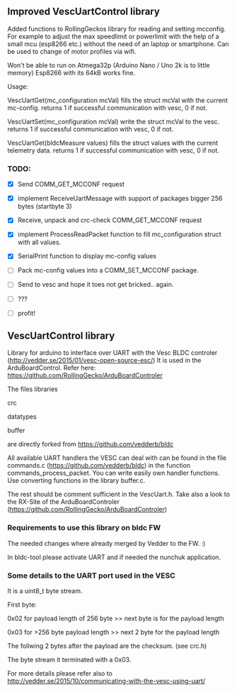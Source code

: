 ## Improved VescUartControl library

Added functions to RollingGeckos library 
for reading and setting mcconfig. 
For example to adjust the max speedlimit or powerlimit 
with the help of a small mcu (esp8266 etc.) without the need of 
an laptop or smartphone. 
Can be used to change of motor profiles via wifi.

Won't be able to run on Atmega32p (Arduino Nano / Uno 2k is to little memory) 
Esp8266 with its 64kB works fine. 

Usage: 

VescUartGet(mc_configuration mcVal) fills the struct mcVal with the 
current mc-config. returns 1 if successful communication with vesc, 0 if not.

VescUartSet(mc_configuration mcVal) write the struct mcVal to the vesc. 
returns 1 if successful communication with vesc, 0 if not.

VescUartGet(bldcMeasure values) fills the struct values with the 
current telemetry data. returns 1 if successful communication with vesc, 0 if not.

### TODO:
- [x] Send COMM_GET_MCCONF request
- [x] implement ReceiveUartMessage with support of packages bigger 256 bytes (startbyte 3)
- [x] Receive, unpack and crc-check COMM_GET_MCCONF request
- [x] implement ProcessReadPacket function to fill mc_configuration struct with all values.
- [x] SerialPrint function to display mc-config values
- [ ] Pack mc-config values into a COMM_SET_MCCONF package.
- [ ] Send to vesc and hope it toes not get bricked.. again.
- [ ] ???
- [ ] profit!




## VescUartControl library

Library for arduino to interface over UART with the Vesc BLDC controler (http://vedder.se/2015/01/vesc-open-source-esc/)
It is used in the ArduBoardControl. Refer here: https://github.com/RollingGecko/ArduBoardControler

The files libraries

crc

datatypes

buffer

are directly forked from https://github.com/vedderb/bldc


All available UART handlers the VESC can deal with can be found in the file commands.c (https://github.com/vedderb/bldc)
in the function commands_process_packet. You can write easily own handler functions. Use converting functions in 
the library buffer.c.

The rest should be comment sufficient in the VescUart.h. Take also a look to the RX-Site of the ArduBoardControler (https://github.com/RollingGecko/ArduBoardControler)

### Requirements to use this library on bldc FW

The needed changes where already merged by Vedder to the FW. :)

In bldc-tool please activate UART and if needed the nunchuk application. 



### Some details to the UART port used in the VESC

It is a uint8_t byte stream. 

First byte: 

0x02 for payload length of 256 byte >> next byte is for the payload length 

0x03 for >256 byte payload length  >> next 2 byte for the payload length

The follwing 2 bytes after the payload are the checksum. (see crc.h)

The byte stream it terminated with a 0x03.

For more details please refer also to http://vedder.se/2015/10/communicating-with-the-vesc-using-uart/



